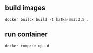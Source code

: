 ## build images

```
docker buildx build -t kafka-mm2:3.5 .
```

## run container

```
docker compose up -d
```